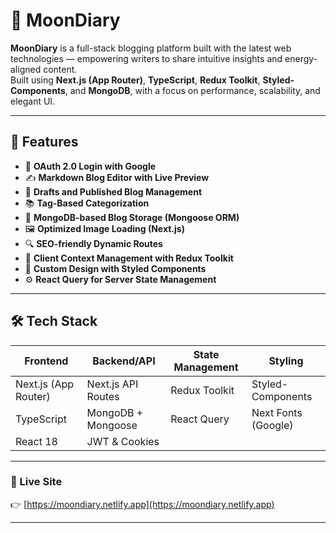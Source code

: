 # 🌙 MoonDiary

**MoonDiary** is a full-stack blogging platform built with the latest web technologies — empowering writers to share intuitive insights and energy-aligned content.  
Built using **Next.js (App Router)**, **TypeScript**, **Redux Toolkit**, **Styled-Components**, and **MongoDB**, with a focus on performance, scalability, and elegant UI.

---

## 🚀 Features

- 🔐 **OAuth 2.0 Login with Google**
- ✍️ **Markdown Blog Editor with Live Preview**
- 🧾 **Drafts and Published Blog Management**
- 📚 **Tag-Based Categorization**
- 💾 **MongoDB-based Blog Storage (Mongoose ORM)**
- 🖼️ **Optimized Image Loading (Next.js)**
- 🔍 **SEO-friendly Dynamic Routes**
- 🧠 **Client Context Management with Redux Toolkit**
- 🎨 **Custom Design with Styled Components**
- ⚙️ **React Query for Server State Management**

---

## 🛠️ Tech Stack

| Frontend             | Backend/API        | State Management | Styling             |
| -------------------- | ------------------ | ---------------- | ------------------- |
| Next.js (App Router) | Next.js API Routes | Redux Toolkit    | Styled-Components   |
| TypeScript           | MongoDB + Mongoose | React Query      | Next Fonts (Google) |
| React 18             | JWT & Cookies      |                  |                     |

---

### 🔗 Live Site

👉 [https://moondiary.netlify.app](https://moondiary.netlify.app)

---
